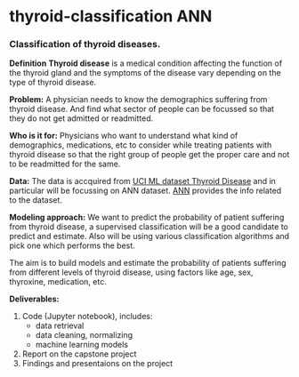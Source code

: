 # thyroid-classification ANN
### Classification of thyroid diseases.

**Definition**
**Thyroid disease** is a medical condition affecting the function of the thyroid gland and the symptoms of the disease vary depending on the type of thyroid disease.

**Problem:** A physician needs to know the demographics suffering from thyroid disease. And find what sector of people can be focussed so that 
they do not get admitted or readmitted.

**Who is it for:** Physicians who want to understand what kind of demographics, medications, etc to consider while treating patients with thyroid disease
 so that the right group of people get the proper care and not to be readmitted for the same.

**Data:** The data is accquired from [UCI ML dataset Thyroid Disease](https://archive.ics.uci.edu/ml/datasets/Thyroid+Disease) and in particular will be focussing on ANN dataset.
[ANN](https://archive.ics.uci.edu/ml/machine-learning-databases/thyroid-disease/ann-Readme) provides the info related to the dataset.

**Modeling approach:** We want to predict the probability of patient suffering from thyroid disease, a supervised classification will be a good candidate to predict and estimate. Also will be using various classification algorithms and pick one which performs the best.

The aim is to build models and estimate the probability of patients suffering from different levels of thyroid disease, using factors like age, sex, thyroxine, medication, etc.

 
**Deliverables:**
1. Code (Jupyter notebook), includes:
	- data retrieval
	- data cleaning, normalizing
	- machine learning models
2. Report on the capstone project
3. Findings and presentaions on the project
